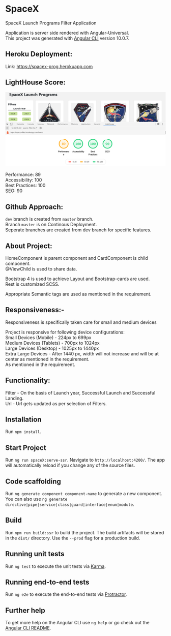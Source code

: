 # SpaceX

SpaceX Launch Programs Filter Application

Application is server side rendered with Angular-Universal. <br />
This project was generated with [Angular CLI](https://github.com/angular/angular-cli) version 10.0.7.

## Heroku Deployment:

Link: https://spacex-prog.herokuapp.com 

## LightHouse Score:

![alt text](lighthouseScore.PNG "Lighthouse Score")

Performance: 89 <br /> Accessibility: 100 <br /> Best Practices: 100 <br /> SEO: 90

## Github Approach:

`dev` branch is created from `master` branch. <br />
Branch `master` is on Continous Deployment. <br />
Seperate branches are created from dev branch for specific features. 

## About Project:

HomeComponent is parent component and CardComponent is child component. <br /> 
@ViewChild is used to share data.

Bootstrap 4 is used to achieve Layout and Bootstrap-cards are used. <br />
Rest is customized SCSS.

Appropriate Semantic tags are used as mentioned in the requirement.

## Responsiveness:-

Responsiveness is specifically taken care for small and medium devices <br />

Project is responsive for following device configurations: <br />
Small Devices (Mobile) - 224px to 699px <br />
Medium Devices (Tablets) - 700px to 1024px <br />
Large Devices (Desktop) - 1025px to 1440px <br />
Extra Large Devices - After 1440 px, width will not increase and will be at center as mentioned in the requirement.<br />
As mentioned in the requirement.

## Functionality:

Filter - On the basis of Launch year, Successful Launch and Successful Landing.<br />
Url - Url gets updated as per selection of Filters.

## Installation

Run `npm install`.

## Start Project

Run `ng run spaceX:serve-ssr`. Navigate to `http://localhost:4200/`. The app will automatically reload if you change any of the source files.

## Code scaffolding

Run `ng generate component component-name` to generate a new component. You can also use `ng generate directive|pipe|service|class|guard|interface|enum|module`.

## Build

Run `npm run build:ssr` to build the project. The build artifacts will be stored in the `dist/` directory. Use the `--prod` flag for a production build.

## Running unit tests

Run `ng test` to execute the unit tests via [Karma](https://karma-runner.github.io).

## Running end-to-end tests

Run `ng e2e` to execute the end-to-end tests via [Protractor](http://www.protractortest.org/).

## Further help

To get more help on the Angular CLI use `ng help` or go check out the [Angular CLI README](https://github.com/angular/angular-cli/blob/master/README.md).
